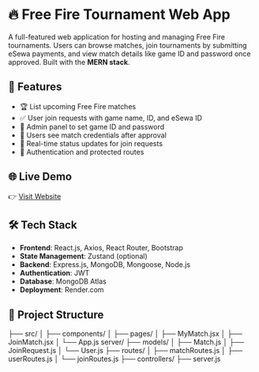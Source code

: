 # 🔥 Free Fire Tournament Web App

A full-featured web application for hosting and managing Free Fire tournaments. Users can browse matches, join tournaments by submitting eSewa payments, and view match details like game ID and password once approved. Built with the **MERN stack**.

## 🚀 Features

- 🏆 List upcoming Free Fire matches
- ✅ User join requests with game name, ID, and eSewa ID
- 🔐 Admin panel to set game ID and password
- 👀 Users see match credentials after approval
- 🔄 Real-time status updates for join requests
- 🔗 Authentication and protected routes

## 🌐 Live Demo

👉 [Visit Website](https://freefire-tournament.onrender.com)

## 🛠️ Tech Stack

- **Frontend**: React.js, Axios, React Router, Bootstrap
- **State Management**: Zustand (optional)
- **Backend**: Express.js, MongoDB, Mongoose, Node.js
- **Authentication**: JWT
- **Database**: MongoDB Atlas
- **Deployment**: Render.com

## 📂 Project Structure

├── src/
│ ├── components/
│ ├── pages/
│ ├── MyMatch.jsx
│ ├── JoinMatch.jsx
│ └── App.js
server/
├── models/
│ ├── Match.js
│ ├── JoinRequest.js
│ └── User.js
├── routes/
│ ├── matchRoutes.js
│ ├── userRoutes.js
│ └── joinRoutes.js
├── controllers/
├── server.js
